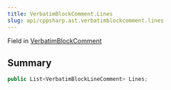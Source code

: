```yaml
---
title: VerbatimBlockComment.Lines
slug: api/cppsharp.ast.verbatimblockcomment.lines
---
```

Field in [VerbatimBlockComment](/api/cppsharp/ast/verbatimblockcomment)

## Summary



```csharp
public List<VerbatimBlockLineComment> Lines;
```

